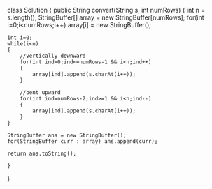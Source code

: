 class Solution {
    public String convert(String s, int numRows) {
    int n = s.length();
    StringBuffer[] array = new StringBuffer[numRows];
    for(int i=0;i<numRows;i++) array[i] = new StringBuffer();

    int i=0;
    while(i<n)
    {
        //vertically downward
        for(int ind=0;ind<=numRows-1 && i<n;ind++)
        {
            array[ind].append(s.charAt(i++));
        }

        //bent upward
        for(int ind=numRows-2;ind>=1 && i<n;ind--)
        {
            array[ind].append(s.charAt(i++));
        }
    }

    StringBuffer ans = new StringBuffer();
    for(StringBuffer curr : array) ans.append(curr);

    return ans.toString();

    }
}
